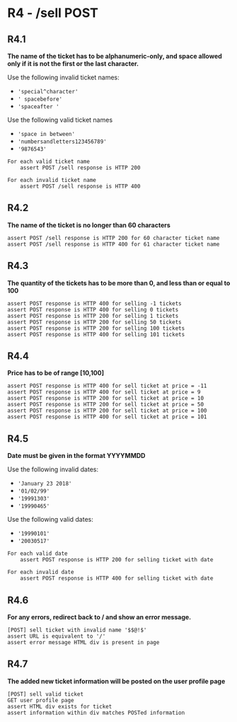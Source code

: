 # R4 -  /sell POST

## R4.1

**The name of the ticket has to be alphanumeric-only,
and space allowed only if it is not the first or the last character.**

Use the following invalid ticket names:

- `'special^character'`
- `' spacebefore'`
- `'spaceafter '`

Use the following valid ticket names

- `'space in between'`
- `'numbersandletters123456789'`
- `'9876543'`

```
For each valid ticket name
	assert POST /sell response is HTTP 200

For each invalid ticket name
	assert POST /sell response is HTTP 400
```

## R4.2

**The name of the ticket is no longer than 60 characters**

```
assert POST /sell response is HTTP 200 for 60 character ticket name
assert POST /sell response is HTTP 400 for 61 character ticket name
```

## R4.3

**The quantity of the tickets has to be more than 0,
and less than or equal to 100**

```
assert POST response is HTTP 400 for selling -1 tickets
assert POST response is HTTP 400 for selling 0 tickets
assert POST response is HTTP 200 for selling 1 tickets
assert POST response is HTTP 200 for selling 50 tickets
assert POST response is HTTP 200 for selling 100 tickets
assert POST response is HTTP 400 for selling 101 tickets
```

## R4.4

**Price has to be of range [10,100]**

```
assert POST response is HTTP 400 for sell ticket at price = -11
assert POST response is HTTP 400 for sell ticket at price = 9
assert POST response is HTTP 200 for sell ticket at price = 10
assert POST response is HTTP 200 for sell ticket at price = 50
assert POST response is HTTP 200 for sell ticket at price = 100
assert POST response is HTTP 400 for sell ticket at price = 101
```

## R4.5

**Date must be given in the format YYYYMMDD**

Use the following invalid dates:

- `'January 23 2018'`
- `'01/02/99'`
- `'19991303'`
- `'19990465'`

Use the following valid dates:

- `'19990101'`
- `'20030517'`

```
For each valid date
	assert POST response is HTTP 200 for selling ticket with date

For each invalid date
	assert POST response is HTTP 400 for selling ticket with date
```

## R4.6 

**For any errors, redirect back to / and show an error message.**

```
[POST] sell ticket with invalid name '$$@!$'
assert URL is equivalent to '/'
assert error message HTML div is present in page
```

## R4.7

**The added new ticket information will be posted on the user profile page**

```
[POST] sell valid ticket
GET user profile page
assert HTML div exists for ticket
assert information within div matches POSTed information
```
